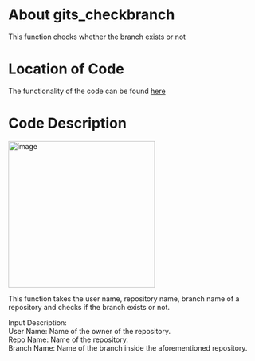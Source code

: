 # About gits_checkbranch

This function checks whether the branch exists or not

# Location of Code

The functionality of the code can be found [here](https://github.com/psvkaushik/Group50_Proj2/blob/main/src/gits_checkbranch.py)

# Code Description

<img width="294" alt="image" src="https://github.com/psvkaushik/Group50_Proj2/assets/144864099/95e09e73-3dbf-4e1a-990a-ae20f8f66d8a">

This function takes the user name, repository name, branch name of a repository and checks if the branch exists or not. 

Input Description:\
User Name: Name of the owner of the repository.\
Repo Name: Name of the repository.\
Branch Name: Name of the branch inside the aforementioned repository. 
